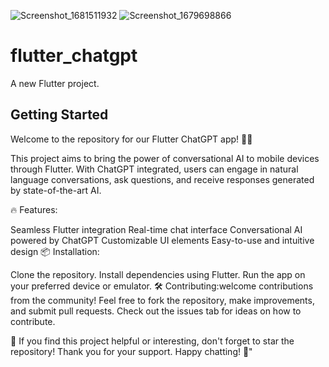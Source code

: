 ![Screenshot_1681511932](https://github.com/SyedHaris2/Flutter-chatgpt/assets/104761339/76b1efe7-e73d-4f16-b490-7d1220591711)
![Screenshot_1679698866](https://github.com/SyedHaris2/Flutter-chatgpt/assets/104761339/5b43ca03-da32-4c04-96e7-f0fafd35bf33)
# flutter_chatgpt

A new Flutter project.

## Getting Started

Welcome to the repository for our Flutter ChatGPT app! 📱💬

This project aims to bring the power of conversational AI to mobile devices through Flutter. With ChatGPT integrated, users can engage in natural language conversations, ask questions, and receive responses generated by state-of-the-art AI.

🔥 Features:

Seamless Flutter integration
Real-time chat interface
Conversational AI powered by ChatGPT
Customizable UI elements
Easy-to-use and intuitive design
📦 Installation:

Clone the repository.
Install dependencies using Flutter.
Run the app on your preferred device or emulator.
🛠️ Contributing:welcome contributions from the community! Feel free to fork the repository, make improvements, and submit pull requests. Check out the issues tab for ideas on how to contribute.

🌟 If you find this project helpful or interesting, don't forget to star the repository! Thank you for your support. Happy chatting! 🌟"
